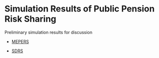# Simulation Results of Public Pension Risk Sharing 

Preliminary simulation results for discussion

- [MEPERS](analysis_MEPERS_v(3).nb.html)

- [SDRS](analysis_SDRS_v(1).nb.html)


